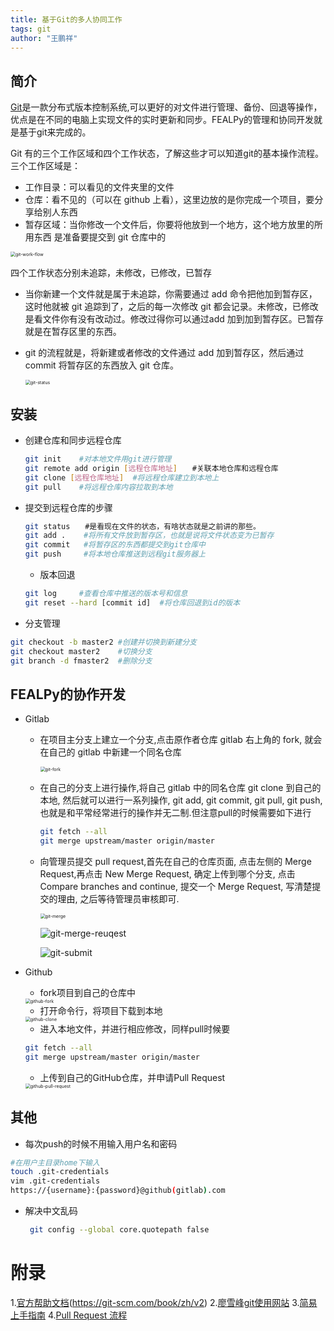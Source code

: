 ```yaml
---
title: 基于Git的多人协同工作
tags: git
author: "王鹏祥"
---
```



## 简介

[Git](https://git-scm.com/)是一款分布式版本控制系统,可以更好的对文件进行管理、备份、回退等操作，优点是在不同的电脑上实现文件的实时更新和同步。FEALPy的管理和协同开发就是基于git来完成的。

Git 有的三个工作区域和四个工作状态，了解这些才可以知道git的基本操作流程。三个工作区域是：

- 工作目录：可以看见的文件夹里的文件
- 仓库：看不见的（可以在 github 上看），这里边放的是你完成一个项目，要分
  享给别人东西
- 暂存区域：当你修改一个文件后，你要将他放到一个地方，这个地方放里的所用东西
  是准备要提交到 git 仓库中的

<img src="/home/wpx/wpx-repository/fealpy/docs/_posts/figures/git-work-flow.jpg" alt="git-work-flow" style="zoom:50%;" />

四个工作状态分别未追踪，未修改，已修改，已暂存

- 当你新建一个文件就是属于未追踪，你需要通过 add 命令把他加到暂存区，这时他就被 git 追踪到了，之后的每一次修改 git 都会记录。未修改，已修改是看文件你有没有改动过。修改过得你可以通过add 加到加到暂存区。已暂存就是在暂存区里的东西。

- git 的流程就是，将新建或者修改的文件通过 add 加到暂存区，然后通过 commit
  将暂存区的东西放入 git 仓库。

  <img src="/home/wpx/wpx-repository/fealpy/docs/_posts/figures/git-status.png" alt="git-status" style="zoom:50%;" />

## 安装

- 创建仓库和同步远程仓库
  ```bash
  git init    #对本地文件用git进行管理
  git remote add origin [远程仓库地址]　　#关联本地仓库和远程仓库
  git clone [远程仓库地址]  #将远程仓库建立到本地上
  git pull    #将远程仓库内容拉取到本地
  ```

- 提交到远程仓库的步骤
  ```bash
  git status　　#是看现在文件的状态，有啥状态就是之前讲的那些。
  git add .    #将所有文件放到暂存区，也就是说将文件状态变为已暂存
  git commit   #将暂存区的东西都提交到git仓库中
  git push     #将本地仓库推送到远程git服务器上
  ```
  
  - 版本回退
  ```bash
  git log     #查看仓库中推送的版本号和信息
  git reset --hard [commit id]  #将仓库回退到id的版本
  ```
  
- 分支管理
 ```bash
git checkout -b master2 #创建并切换到新建分支
git checkout master2    #切换分支
git branch -d fmaster2  #删除分支
 ```

 ## FEALPy的协作开发

- Gitlab
  - 在项目主分支上建立一个分支,点击原作者仓库 gitlab 右上角的 fork, 就会在自己的 gitlab 中新建一个同名仓库

    <img src="figures/git-fork.png" alt="git-fork" style="zoom:50%;" />

  - 在自己的分支上进行操作,将自己 gitlab 中的同名仓库 git clone 到自己的本地, 然后就可以进行一系列操作, git add, git commit, git pull, git push, 也就是和平常经常进行的操作并无二制.但注意pull的时候需要如下进行
  
    ```bash
    git fetch --all
    git merge upstream/master origin/master
    ```
  
  - 向管理员提交 pull request,首先在自己的仓库页面, 点击左侧的 Merge Request,再点击 New Merge Request, 确定上传到哪个分支, 点击 Compare branches and continue, 提交一个 Merge Request, 写清楚提交的理由, 之后等待管理员审核即可.
  
    <img src="figures/git-merge.png" alt="git-merge" style="zoom:50%;" />
  
    ![git-merge-reuqest](figures/git-merge-reuqest.png)
  
    ![git-submit](figures/git-submit.png)
  
- Github

  - fork项目到自己的仓库中

  <img src="/home/wpx/wpx-repository/fealpy/docs/_posts/figures/github-fork.png" alt="github-fork" style="zoom:50%;" />

  - 打开命令行，将项目下载到本地

  <img src="/home/wpx/wpx-repository/fealpy/docs/_posts/figures/github-clone.png" alt="github-clone" style="zoom:50%;" />

  - 进入本地文件，并进行相应修改，同样pull时候要

  ```bash
  git fetch --all
  git merge upstream/master origin/master
  ```

  - 上传到自己的GitHub仓库，并申请Pull Request 

  <img src="/home/wpx/wpx-repository/fealpy/docs/_posts/figures/github-pull-request.png" alt="github-pull-request" style="zoom:50%;" />

## 其他





- 每次push的时候不用输入用户名和密码

```bash
#在用户主目录home下输入
touch .git-credentials
vim .git-credentials
https://{username}:{password}@github(gitlab).com
```

- 解决中文乱码

  ```bash
   git config --global core.quotepath false
  ```


# 附录

1.[官方帮助文档]()(https://git-scm.com/book/zh/v2)
2.[廖雪峰git使用网站](https://www.liaoxuefeng.com/wiki/896043488029600)
3.[简易上手指南](https://www.bootcss.com/p/git-guide/)
4.[Pull Request 流程](https://juejin.cn/post/6844903821521469448v)


